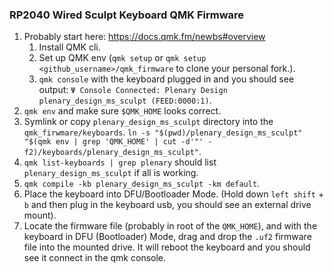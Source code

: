 ### RP2040 Wired Sculpt Keyboard QMK Firmware

1. Probably start here: https://docs.qmk.fm/newbs#overview
    1. Install QMK cli.
    1. Set up QMK env (`qmk setup` or `qmk setup <github_username>/qmk_firmware` to clone your personal fork.).
    1. `qmk console` with the keyboard plugged in and you should see output: `Ψ Console Connected: Plenary Design plenary_design_ms_sculpt (FEED:0000:1)`.
1. `qmk env` and make sure `$QMK_HOME` looks correct.
1. Symlink or copy `plenary_design_ms_sculpt` directory into the `qmk_firwmare/keyboards`. `ln -s "$(pwd)/plenary_design_ms_sculpt" "$(qmk env | grep 'QMK_HOME' | cut -d'"' -f2)/keyboards/plenary_design_ms_sculpt"`.
1. `qmk list-keyboards | grep plenary` should list `plenary_design_ms_sculpt` if all is working.
1. `qmk compile -kb plenary_design_ms_sculpt -km default`.
1. Place the keyboard into DFU/Bootloader Mode. (Hold down `left shift` + `b` and then plug in the keyboard usb, you should see an external drive mount).
1. Locate the firmware file (probably in root of the `QMK_HOME`), and with the keyboard in DFU (Bootloader) Mode, drag and drop the `.uf2` firmware file into the mounted drive. It will reboot the keyboard and you should see it connect in the qmk console.
